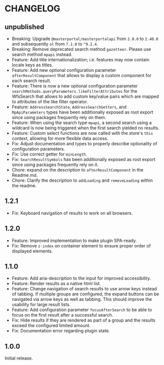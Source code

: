 # CHANGELOG

## unpublished

- Breaking: Upgrade `@masterportal/masterportalapi` from `2.8.0` to `2.40.0` and subsequently `ol` from `7.1.0` to `^9.2.4`.
- Breaking: Remove deprecated search method `gazetteer`. Please use search method `mpapi` instead.
- Feature: Add title internationalization; i.e. features may now contain locale keys as titles.
- Feature: Add new optional configuration parameter `afterResultComponent` that allows to display a custom component for each search result.
- Feature: There is now a new optional configuration parameter `searchMethods.queryParameters.likeFilterAttributes` for the WfsSearch that allows to add custom key/value pairs which are mapped to attributes of the like filter operator.
- Feature: `AddressSearchState`, `AddressSearchGetters`, and `MpApiParameters` types have been additionally exposed as root export since using packages frequently rely on them.
- Feature: When using the search type `mpapi`, a second search using a wildcard is now being triggered when the first search yielded no results.
- Feature: Custom select functions are now called with the store's `this` context, allowing for more flexible data access.
- Fix: Adjust documentation and types to properly describe optionality of configuration parameters.
- Fix: Use correct getter for `minLength`.
- Fix: `SearchResultSymbols` has been additionally exposed as root export since using packages frequently rely on it.
- Chore: expand on the description to `afterResultComponent` in the Readme.md.
- Chore: Clarify the description to `addLoading` and `removeLoading` within the readme.

## 1.2.1

- Fix: Keyboard navigation of results to work on all browsers.

## 1.2.0

- Feature: Improved implementation to make plugin SPA-ready.
- Fix: Remove `z-index` on container element to ensure proper order of displayed elements.

## 1.1.0

- Feature: Add aria-description to the input for improved accessibility.
- Feature: Render results as a native html list.
- Feature: Change navigation of search results to use arrow keys instead of tabbing. If multiple groups are configured, the expand buttons can be navigated via arrow keys as well as tabbing. This should improve the usability for large result lists.
- Feature: Add configuration parameter `focusAfterSearch` to be able to focus on the first result after a successful search.
- Fix: Hide results if they are rendered as part of a group and the results exceed the configured limited amount.
- Fix: Documentation error regarding plugin state.

## 1.0.0

Initial release.
